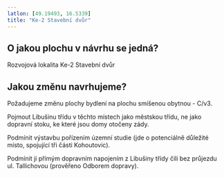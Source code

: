 ```yaml
---
latlon: [49.19493, 16.5339]
title: "Ke-2 Stavební dvůr"
---
```


## O jakou plochu v návrhu se jedná?

Rozvojová lokalita Ke-2 Stavební dvůr

## Jakou změnu navrhujeme?

Požadujeme změnu plochy bydlení na plochu smíšenou obytnou - C/v3.

Pojmout Libušinu třídu v těchto místech jako městskou třídu, ne jako dopravní stoku, ke které jsou domy otočeny zády.

Podmínit výstavbu pořízením územní studie (jde o potenciálně důležité místo, spojující tři části Kohoutovic).

Podmínit ji přímým dopravním napojením z Libušiny třídy čili bez průjezdu ul. Tallichovou (prověřeno Odborem dopravy).
